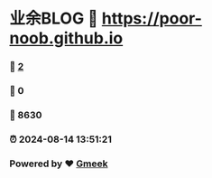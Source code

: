 # 业余BLOG :link: https://poor-noob.github.io 
### :page_facing_up: [2](https://poor-noob.github.io/tag.html) 
### :speech_balloon: 0 
### :hibiscus: 8630 
### :alarm_clock: 2024-08-14 13:51:21 
### Powered by :heart: [Gmeek](https://github.com/Meekdai/Gmeek)
